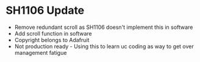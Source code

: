 # SH1106 Update

- Remove redundant scroll as SH1106 doesn't implement this in software
- Add scroll function in software
- Copyright belongs to Adafruit
- Not production ready - Using this to learn uc coding as way to get over management fatigue
